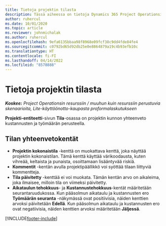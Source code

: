 ```yaml
---
title: Tietoja projektin tilasta
description: Tässä aiheessa on tietoja Dynamics 365 Project Operationsin projekteille määritetystä tilasta.
author: ruhercul
ms.date: 10/01/2020
ms.topic: article
ms.reviewer: johnmichalak
ms.author: ruhercul
ms.openlocfilehash: 9efa6135bbaa98f8968e09fcf38c9dd4fde84fe4
ms.sourcegitcommit: c0792bd65d92db25e0e8864879a19c4b93efb10c
ms.translationtype: HT
ms.contentlocale: fi-FI
ms.lasthandoff: 04/14/2022
ms.locfileid: "8578888"
---
```

# <a name="understand-project-status"></a>Tietoja projektin tilasta

_**Koskee:** Project Operationsin resurssiin / muuhun kuin resurssiin perustuvia skenaarioita, Lite-käyttöönotto-kaupasta proformalaskutukseen_


**Projekti-entiteetti**-sivun **Tila**-osassa on projektin kunnon yhteenveto kustannusten ja työmäärän perusteella.


## <a name="status-summary-fields"></a>Tilan yhteenvetokentät

- **Projektin kokonaistila** -kenttä on muokattava kenttä, joka näyttää projektin kokonaistilan. Tämä kenttä käyttää värikoodausta, kuten vihreää, keltaista ja punaista, osoittamaan lisääntyvää riskiä. 
- **Kommentit** -kentän avulla projektipäällikkö voi syöttää tilaan liittyviä kommentteja. 
- **Tila päivitetty** -kenttää ei voi muokata. Tämän kentän arvo on aikaleima, joka ilmaisee, milloin tila on viimeksi päivitetty.
- **Aikataulun tehokkuus**- ja **Kustannustehokkuus**-kentät määritetään seurantaruudukossa. Kun pääsolmun aikataulu ja kustannusten ero **Työmäärän seuranta** -näkymässä ovat positiivisia, näiden kenttien arvoksi päivitetään **Edellä**. Kun pääsolmun aikataulu ja kustannusten ero ovat negatiivisia, näiden kenttien arvoksi määritetään **Jäljessä**.


[!INCLUDE[footer-include](../includes/footer-banner.md)]